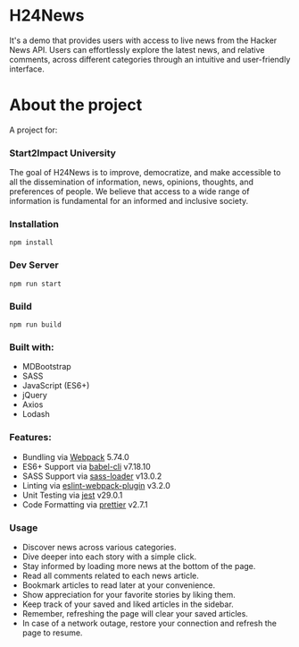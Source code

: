 # H24News

It's a demo that provides users with access to live news from the Hacker News API. Users can effortlessly explore the latest news, and relative comments, across different categories through an intuitive and user-friendly interface.

# About the project 
A project for:
### Start2Impact University
The goal of H24News is to improve, democratize, and make accessible to all the dissemination of information, news, opinions, thoughts, and preferences of people. We believe that access to a wide range of information is fundamental for an informed and inclusive society.

### Installation
```
npm install
```
### Dev Server
```
npm run start
```
### Build
```
npm run build
```
### Built with:

* MDBootstrap
* SASS
* JavaScript (ES6+)
* jQuery
* Axios
* Lodash

### Features:

* Bundling via [Webpack](https://github.com/webpack/webpack) 5.74.0
* ES6+ Support via [babel-cli](https://github.com/babel/babel) v7.18.10
* SASS Support via [sass-loader](https://github.com/webpack-contrib/sass-loader) v13.0.2
* Linting via [eslint-webpack-plugin](https://github.com/webpack-contrib/eslint-webpack-plugin) v3.2.0
* Unit Testing via [jest](https://github.com/facebook/jest) v29.0.1
* Code Formatting via [prettier](https://github.com/prettier/prettier) v2.7.1

### Usage

* Discover news across various categories.
* Dive deeper into each story with a simple click.
* Stay informed by loading more news at the bottom of the page.
* Read all comments related to each news article.
* Bookmark articles to read later at your convenience.
* Show appreciation for your favorite stories by liking them.
* Keep track of your saved and liked articles in the sidebar. 
* Remember, refreshing the page will clear your saved articles.
* In case of a network outage, restore your connection and refresh the page to resume.
